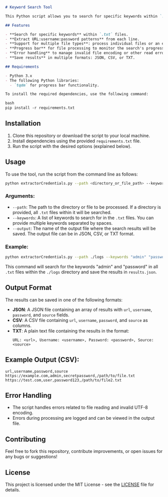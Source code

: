```markdown
# Keyword Search Tool

This Python script allows you to search for specific keywords within `.txt` files, extract URLs with associated usernames and passwords (in the format `https://url:username:password`), and save the results in a specified format (JSON, CSV, or TXT).

## Features

- **Search for specific keywords** within `.txt` files.
- **Extract URL:username:password patterns** from each line.
- **Support for multiple file types**: process individual files or an entire directory of `.txt` files.
- **Progress bar** for file processing to monitor the search's progress.
- **Error handling** to manage invalid file encoding or other read errors.
- **Save results** in multiple formats: JSON, CSV, or TXT.

## Requirements

- Python 3.x
- The following Python libraries:
  - `tqdm` for progress bar functionality.

To install the required dependencies, use the following command:

bash
pip install -r requirements.txt
```

## Installation

1. Clone this repository or download the script to your local machine.
2. Install dependencies using the provided `requirements.txt` file.
3. Run the script with the desired options (explained below).

## Usage

To use the tool, run the script from the command line as follows:

```bash
python extractorCredentials.py --path <directory_or_file_path> --keywords <keyword1> <keyword2> ... --output <output_file_name>
```

### Arguments:
- `--path`: The path to the directory or file to be processed. If a directory is provided, all `.txt` files within it will be searched.
- `--keywords`: A list of keywords to search for in the `.txt` files. You can provide multiple keywords separated by spaces.
- `--output`: The name of the output file where the search results will be saved. The output file can be in JSON, CSV, or TXT format.

### Example:

```bash
python extractorCredentials.py --path ./logs --keywords "admin" "password" --output results.json
```

This command will search for the keywords "admin" and "password" in all `.txt` files within the `./logs` directory and save the results in `results.json`.

## Output Format

The results can be saved in one of the following formats:
- **JSON**: A JSON file containing an array of results with `url`, `username`, `password`, and `source` fields.
- **CSV**: A CSV file containing `url`, `username`, `password`, and `source` as columns.
- **TXT**: A plain text file containing the results in the format:
  ```
  URL: <url>, Username: <username>, Password: <password>, Source: <source>
  ```

## Example Output (CSV):
```
url,username,password,source
https://example.com,admin,secretpassword,/path/to/file.txt
https://test.com,user,password123,/path/to/file2.txt
```

## Error Handling

- The script handles errors related to file reading and invalid UTF-8 encoding.
- Errors during processing are logged and can be viewed in the output file.

## Contributing

Feel free to fork this repository, contribute improvements, or open issues for any bugs or suggestions!

## License

This project is licensed under the MIT License - see the [LICENSE](LICENSE) file for details.
```
